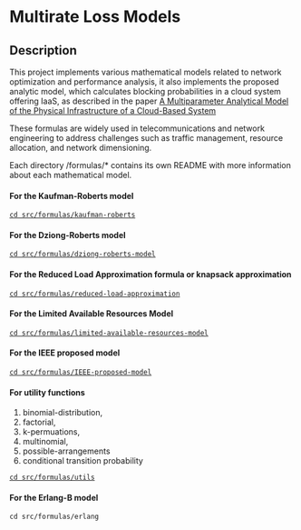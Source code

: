 # Multirate Loss Models

## Description
This project implements various mathematical models related to network optimization and performance analysis, 
it also implements the proposed analytic model, which calculates blocking probabilities in a cloud system offering IaaS, as described in the paper  <a href="https://ieeexplore.ieee.org/document/9483923" target="_blank">A Multiparameter Analytical Model of the Physical Infrastructure of a Cloud-Based System<a>

These formulas are widely used in telecommunications and network engineering to address challenges such as traffic management, resource allocation, and network dimensioning.

Each directory /formulas/* contains its own README with more information about each mathematical model.

#### For the Kaufman-Roberts model
[`cd src/formulas/kaufman-roberts`](src/formulas/kaufman-roberts)

#### For the Dziong-Roberts model
[`cd src/formulas/dziong-roberts-model`](src/formulas/dziong-roberts-model)

#### For the Reduced Load Approximation formula or knapsack approximation
[`cd src/formulas/reduced-load-approximation`](src/formulas/reduced-load-approximation)

#### For the Limited Available Resources Model
[`cd src/formulas/limited-available-resources-model`](src/formulas/limited-available-resources-model)

#### For the IEEE proposed model
[`cd src/formulas/IEEE-proposed-model`](src/formulas/IEEE-proposed-model)


#### For utility functions
1. binomial-distribution,
2. factorial,
3. k-permuations,
4. multinomial,
5. possible-arrangements
6. conditional transition probability

[`cd src/formulas/utils`](src/utils)

#### For the Erlang-B model 
`cd src/formulas/erlang`